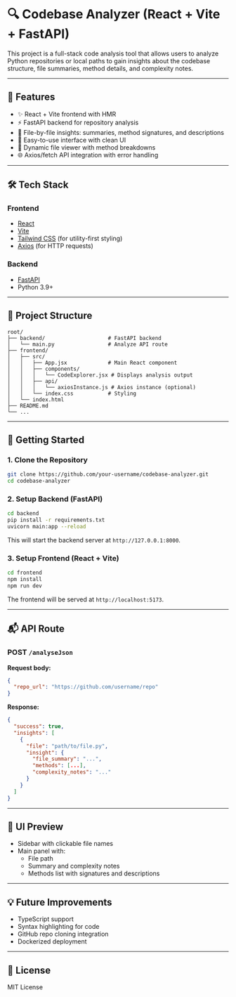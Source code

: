 # 🔍 Codebase Analyzer (React + Vite + FastAPI)

This project is a full-stack code analysis tool that allows users to analyze Python repositories or local paths to gain insights about the codebase structure, file summaries, method details, and complexity notes.

---

## 🧠 Features

- ✨ React + Vite frontend with HMR
- ⚡ FastAPI backend for repository analysis
- 📄 File-by-file insights: summaries, method signatures, and descriptions
- 🎯 Easy-to-use interface with clean UI
- 📁 Dynamic file viewer with method breakdowns
- 🌐 Axios/fetch API integration with error handling

---

## 🛠️ Tech Stack

### Frontend

- [React](https://reactjs.org/)
- [Vite](https://vitejs.dev/)
- [Tailwind CSS](https://tailwindcss.com/) (for utility-first styling)
- [Axios](https://axios-http.com/) (for HTTP requests)

### Backend

- [FastAPI](https://fastapi.tiangolo.com/)
- Python 3.9+

---

## 🧩 Project Structure

```
root/
├── backend/                    # FastAPI backend
│   └── main.py                 # Analyze API route
├── frontend/
│   ├── src/
│   │   ├── App.jsx             # Main React component
│   │   ├── components/
│   │   │   └── CodeExplorer.jsx # Displays analysis output
│   │   ├── api/
│   │   │   └── axiosInstance.js # Axios instance (optional)
│   │   └── index.css           # Styling
│   └── index.html
├── README.md
└── ...
```

---

## 🚀 Getting Started

### 1. Clone the Repository

```bash
git clone https://github.com/your-username/codebase-analyzer.git
cd codebase-analyzer
```

### 2. Setup Backend (FastAPI)

```bash
cd backend
pip install -r requirements.txt
uvicorn main:app --reload
```

This will start the backend server at `http://127.0.0.1:8000`.

### 3. Setup Frontend (React + Vite)

```bash
cd frontend
npm install
npm run dev
```

The frontend will be served at `http://localhost:5173`.

---

## 📬 API Route

### POST `/analyseJson`

**Request body:**

```json
{
  "repo_url": "https://github.com/username/repo"
}
```

**Response:**

```json
{
  "success": true,
  "insights": [
    {
      "file": "path/to/file.py",
      "insight": {
        "file_summary": "...",
        "methods": [...],
        "complexity_notes": "..."
      }
    }
  ]
}
```

---

## 📸 UI Preview

- Sidebar with clickable file names
- Main panel with:
  - File path
  - Summary and complexity notes
  - Methods list with signatures and descriptions

---

## 💡 Future Improvements

- TypeScript support
- Syntax highlighting for code
- GitHub repo cloning integration
- Dockerized deployment

---

## 📄 License

MIT License
